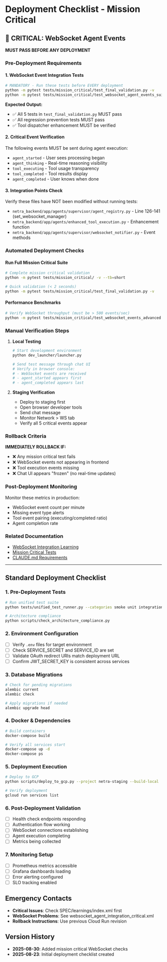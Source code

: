 # Deployment Checklist - Mission Critical

## 🚨 CRITICAL: WebSocket Agent Events

**MUST PASS BEFORE ANY DEPLOYMENT**

### Pre-Deployment Requirements

#### 1. WebSocket Event Integration Tests
```bash
# MANDATORY - Run these tests before EVERY deployment
python -m pytest tests/mission_critical/test_final_validation.py -v
python -m pytest tests/mission_critical/test_websocket_agent_events_suite.py::TestRegressionPrevention -v
```

**Expected Output:**
- ✅ All 5 tests in `test_final_validation.py` MUST pass
- ✅ All regression prevention tests MUST pass
- ✅ Tool dispatcher enhancement MUST be verified

#### 2. Critical Event Verification
The following events MUST be sent during agent execution:
- `agent_started` - User sees processing began
- `agent_thinking` - Real-time reasoning visibility
- `tool_executing` - Tool usage transparency
- `tool_completed` - Tool results display
- `agent_completed` - User knows when done

#### 3. Integration Points Check
Verify these files have NOT been modified without running tests:
- `netra_backend/app/agents/supervisor/agent_registry.py` - Line 126-141 (set_websocket_manager)
- `netra_backend/app/agents/enhanced_tool_execution.py` - Enhancement function
- `netra_backend/app/agents/supervisor/websocket_notifier.py` - Event methods

### Automated Deployment Checks

#### Run Full Mission Critical Suite
```bash
# Complete mission critical validation
python -m pytest tests/mission_critical/ -v --tb=short

# Quick validation (< 2 seconds)
python -m pytest tests/mission_critical/test_final_validation.py -v
```

#### Performance Benchmarks
```bash
# Verify WebSocket throughput (must be > 500 events/sec)
python -m pytest tests/mission_critical/test_websocket_events_advanced.py::TestPerformanceBenchmarks::test_high_frequency_event_throughput -v
```

### Manual Verification Steps

1. **Local Testing**
   ```bash
   # Start development environment
   python dev_launcher/launcher.py
   
   # Send test message through chat UI
   # Verify in browser console:
   # - WebSocket events are received
   # - agent_started appears first
   # - agent_completed appears last
   ```

2. **Staging Verification**
   - Deploy to staging first
   - Open browser developer tools
   - Send chat message
   - Monitor Network > WS tab
   - Verify all 5 critical events appear

### Rollback Criteria

**IMMEDIATELY ROLLBACK IF:**
- ❌ Any mission critical test fails
- ❌ WebSocket events not appearing in frontend
- ❌ Tool execution events missing
- ❌ Chat UI appears "frozen" (no real-time updates)

### Post-Deployment Monitoring

Monitor these metrics in production:
- WebSocket event count per minute
- Missing event type alerts
- Tool event pairing (executing/completed ratio)
- Agent completion rate

### Related Documentation

- [WebSocket Integration Learning](SPEC/learnings/websocket_agent_integration_critical.xml)
- [Mission Critical Tests](tests/mission_critical/README.md)
- [CLAUDE.md Requirements](CLAUDE.md#6-mission-critical-websocket-agent-events)

---

## Standard Deployment Checklist

### 1. Pre-Deployment Tests
```bash
# Run unified test suite
python tests/unified_test_runner.py --categories smoke unit integration api --real-llm --env staging

# Architecture compliance
python scripts/check_architecture_compliance.py
```

### 2. Environment Configuration
- [ ] Verify `.env` files for target environment
- [ ] Check SERVICE_SECRET and SERVICE_ID are set
- [ ] Validate OAuth redirect URIs match deployment URL
- [ ] Confirm JWT_SECRET_KEY is consistent across services

### 3. Database Migrations
```bash
# Check for pending migrations
alembic current
alembic check

# Apply migrations if needed
alembic upgrade head
```

### 4. Docker & Dependencies
```bash
# Build containers
docker-compose build

# Verify all services start
docker-compose up -d
docker-compose ps
```

### 5. Deployment Execution
```bash
# Deploy to GCP
python scripts/deploy_to_gcp.py --project netra-staging --build-local

# Verify deployment
gcloud run services list
```

### 6. Post-Deployment Validation
- [ ] Health check endpoints responding
- [ ] Authentication flow working
- [ ] WebSocket connections establishing
- [ ] Agent execution completing
- [ ] Metrics being collected

### 7. Monitoring Setup
- [ ] Prometheus metrics accessible
- [ ] Grafana dashboards loading
- [ ] Error alerting configured
- [ ] SLO tracking enabled

## Emergency Contacts

- **Critical Issues**: Check SPEC/learnings/index.xml first
- **WebSocket Problems**: See websocket_agent_integration_critical.xml
- **Rollback Instructions**: Use previous Cloud Run revision

## Version History

- **2025-08-30**: Added mission critical WebSocket checks
- **2025-08-23**: Initial deployment checklist created